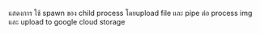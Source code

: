 แสดงการ ใช้ spawn ของ child process โดยupload file และ pipe ต่อ process img  และ upload to google cloud storage




